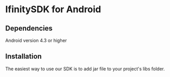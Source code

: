 IfinitySDK for Android
=======



Dependencies
----------------

Android version 4.3 or higher


Installation
-----------------

The easiest way to use our SDK is to add jar file to your project's libs folder.
